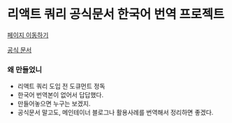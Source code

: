 # 리액트 쿼리 공식문서 한국어 번역 프로젝트

[페이지 이동하기](http://hojunin.github.io/react-query-kr/)

[공식 문서](https://react-query.tanstack.com/)

### 왜 만들었니

-   리액트 쿼리 도입 전 도큐먼트 정독
-   한국어 번역본이 없어서 답답했다.
-   만들어놓으면 누구는 보겠지.
-   공식문서 말고도, 메인테이너 블로그나 활용사례를 번역해서 정리하면 좋겠다.
